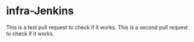# infra-Jenkins

This is a test pull request to check if it works.
This is a second pull request to check if it works.
